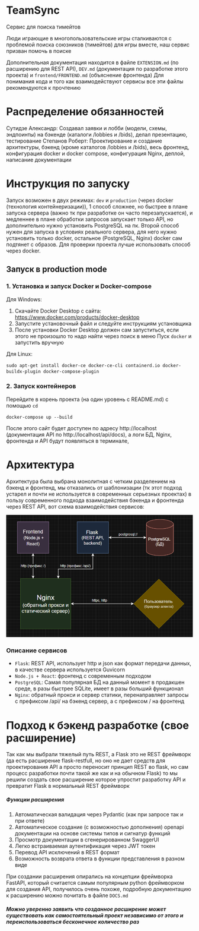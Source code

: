 # TeamSync
Сервис для поиска тимейтов

Люди играющие в многопользовательские игры сталкиваются с проблемой поиска союзников (тимейтов) для игры вместе, наш сервис призван помочь в поиске

Дополнительная документация находится в файле `EXTENSION.md` (по расширению для REST API), `DEV.md` (документация по разработке этого проекта) и `frontend/FRONTEND.md` (объяснение фронтенда)
Для понимания кода и того как взаимодействуют сервисы все эти файлы рекомендуются к прочтению
# Распределение обязанностей

Сутидзе Александр: Создавал заявки и лобби (модели, схемы, эндпоинты) на бэкенде (каталоги /lobbies и /bids), делал презентацию, тестирование
Степанов Роберт: Проектирование и создание архитектуры, бэкенд (кроме каталогов /lobbies и /bids), весь фронтенд, конфигурация docker и docker compose, конфигурация Nginx, деплой, написание документации 

# Инструкция по запуску
Запуск возможен в двух режимах: `dev` и `production` 
(через docker (технология контейнеризации)), 1 способ сложнее, но быстрее в плане 
запуска сервера (важно тк при разработке он часто
перезапускается), и медленнее в плане обработки запросов
запускает только API, но дополнительно нужно 
установить PostgreSQL на пк. Второй способ нужен 
для запуска в условиях реального сервера, для него 
нужно установить только docker, остальное (PostgreSQL,
Nginx) docker сам подтянет с образов. Для проверки проекта лучше использовать способ через docker.

## Запуск в production mode
### 1. Установка и запуск Docker и Docker-compose
Для Windows: 
1. Скачайте Docker Desktop с сайта: https://www.docker.com/products/docker-desktop
2. Запустите установочный файл и следуйте инструкциям установщика
3. После установки Docker Desktop должен сам запуститься, если этого не произошло то надо найти через поиск в меню Пуск `docker` и запустить вручную

Для Linux:
```bush
sudo apt-get install docker-ce docker-ce-cli containerd.io docker-buildx-plugin docker-compose-plugin
```
### 2. Запуск контейнеров
Перейдите в корень проекта (на один уровень с README.md) с помощью `cd`
```bush
docker-compose up --build
```
После этого сайт будет доступен по адресу http://localhost (документация API по http://localhost/api/docs),  а логи БД, Nginx, фронтенда и API будут появляться в терминале,

# Архитектура
Архитектура была выбрана монолитная с четким разделением на бэкенд и фронтенд, мы отказались от шаблонизации (тк этот подход устарел и почти не используется в современных серьезных проектах) в пользу современного подхода взаимодействия бэкенда и фронтенда через REST API, вот схема взаимодействия сервисов:

![](images/architecture.png)

### Описание сервисов
 - `Flask`: REST API, использует http и json как формат передачи данных, в качестве сервера используется Guvicorn
 - `Node.js + React`: фронтенд с современным подходом
 - `PostgreSQL`: Самая популярная БД на данный момент в продакшен среде, в разы быстрее SQLite, имеет в разы больший функционал
 - `Nginx`: обратный прокси и сервер статики, перенаправляет запросы с префиксом /api/ на бэкенд сервер, а с префиксом / на фронтенд


# Подход к бэкенд разработке (свое расширение)
Так как мы выбрали тяжелый путь REST, а Flask это не REST фреймворк (да есть расширение flask-restfull, но оно не дает средств для проектирования API а просто переносит принцип REST во flask, но сам процесс разработки почти такой же как и на обычном Flask) то мы решили создать свое расширение которое упростит разработку API и превратит Flask в нормальный REST фреймворк

##### Функции расширения
1. Автоматическая валидация через Pydantic (как при запросе так и при ответе)
2. Автоматическое создание (с возможностью дополнения) openapi документации на основе системы типов и сигнатур функций
3. Просмотр документации в сгенерированном SwaggerUI
4. Легко встраиваемая аутентификация через JWT токен 
5. Перевод API исключений в REST формат
6. Возможность возврата ответа в функции представления в разном виде

При создании расширения опирались на концепции фреймворка FastAPI, который считается самым популярным python фреймворком для создания API, получилось очень похоже, подробную документацию к расширению можно почитать в файле `DOCS.md`

##### Можно **уверенно** заявить что созданное расширение может существовать как самостоятельный проект независимо от этого и переиспользоваться **бесконечное количество раз**


